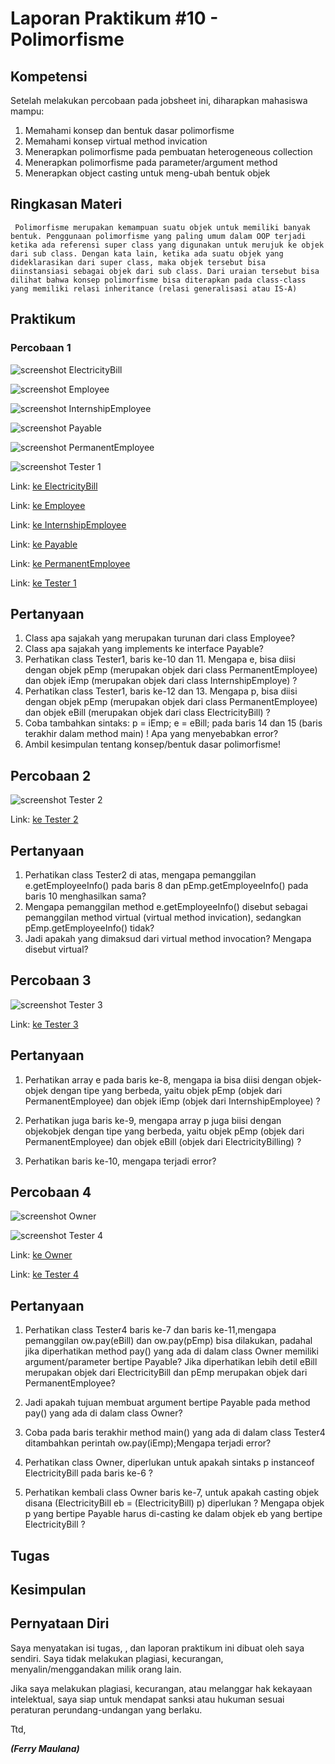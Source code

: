 # Laporan Praktikum #10 - Polimorfisme

## Kompetensi
Setelah melakukan percobaan pada jobsheet ini, diharapkan mahasiswa mampu: 
1. Memahami konsep dan bentuk dasar polimorfisme 
2. Memahami konsep virtual method invication 
3. Menerapkan polimorfisme pada pembuatan heterogeneous collection 
4. Menerapkan polimorfisme pada parameter/argument method 
5. Menerapkan object casting untuk meng-ubah bentuk objek 


## Ringkasan Materi
     Polimorfisme merupakan kemampuan suatu objek untuk memiliki banyak bentuk. Penggunaan polimorfisme yang paling umum dalam OOP terjadi ketika ada referensi super class yang digunakan untuk merujuk ke objek dari sub class. Dengan kata lain, ketika ada suatu objek yang dideklarasikan dari super class, maka objek tersebut bisa diinstansiasi sebagai objek dari sub class. Dari uraian tersebut bisa dilihat bahwa konsep polimorfisme bisa diterapkan pada class-class yang memiliki relasi inheritance (relasi generalisasi atau IS-A)    


## Praktikum

### Percobaan 1
![screenshot ElectricityBill](img/ElectricityBill.PNG)

![screenshot Employee](img/Employee.PNG)

![screenshot InternshipEmployee](img/InternshipEmployee.PNG)

![screenshot Payable](img/Payable.PNG)

![screenshot PermanentEmployee](img/PermanentEmployee.PNG)

![screenshot Tester 1](img/Tester1.PNG)

Link: [ ke ElectricityBill](../../src/10_Polimorfisme/ElectricityBill1841720137Ferry.java)

Link: [ ke Employee](../../src/10_Polimorfisme/Employee.java)

Link: [ ke InternshipEmployee](../../src/10_Polimorfisme/InternshipEmployee1841720137Ferry.java)

Link: [ ke Payable](../../src/10_Polimorfisme/Payable1841720137Ferry.java)

Link: [ ke PermanentEmployee](../../src/10_Polimorfisme/PermanentEmployee1841720137Ferry.java)

Link: [ ke Tester 1](../../src/10_Polimorfisme/Tester11841720137Ferry.java)


## Pertanyaan

1. Class apa sajakah yang merupakan turunan dari class Employee? 
2. Class apa sajakah yang implements ke interface Payable? 
3. Perhatikan class Tester1, baris ke-10 dan 11. Mengapa e, bisa diisi 
    dengan objek pEmp (merupakan objek dari class PermanentEmployee) dan objek iEmp (merupakan objek dari class InternshipEmploye) ?  
4. Perhatikan class Tester1, baris ke-12 dan 13. Mengapa p, bisa diisi 
    dengan objek pEmp (merupakan objek dari class PermanentEmployee) dan objek eBill (merupakan objek dari class ElectricityBill) ? 
5. Coba tambahkan sintaks: 
    p = iEmp;
    e = eBill;
pada baris 14 dan 15 (baris terakhir dalam method main) ! Apa yang menyebabkan error? 
6. Ambil kesimpulan tentang konsep/bentuk dasar polimorfisme!

## Percobaan 2

![screenshot Tester 2](img/Tester2.PNG)

Link: [ ke  Tester 2](../../src/10_Polimorfisme/Tester21841720137Ferry.java)

## Pertanyaan

 1. Perhatikan class Tester2 di atas, mengapa pemanggilan e.getEmployeeInfo() pada baris 8 dan pEmp.getEmployeeInfo() pada baris 10 menghasilkan sama?
 2. Mengapa pemanggilan method e.getEmployeeInfo() disebut sebagai pemanggilan method virtual (virtual method invication), sedangkan pEmp.getEmployeeInfo() tidak?
 3. Jadi apakah yang dimaksud dari virtual method invocation? Mengapa disebut virtual?

 ## Percobaan 3

![screenshot Tester 3](img/Tester3.PNG)

Link: [ ke  Tester 3](../../src/10_Polimorfisme/Tester31841720137Ferry.java)

 ## Pertanyaan

 1. Perhatikan array e pada baris ke-8, mengapa ia bisa diisi dengan objek-objek dengan tipe yang berbeda, yaitu objek pEmp (objek dari PermanentEmployee) dan objek iEmp (objek dari InternshipEmployee) ?

 2. Perhatikan juga baris ke-9, mengapa array p juga biisi dengan objekobjek dengan tipe yang berbeda, yaitu objek pEmp (objek dari PermanentEmployee) dan objek eBill (objek dari ElectricityBilling) ?
 
 3. Perhatikan baris ke-10, mengapa terjadi error? 

 ## Percobaan 4

![screenshot  Owner](img/Owner.PNG)

![screenshot Tester 4](img/Tester4.PNG)

Link: [ ke  Owner](../../src/10_Polimorfisme/Owner1841720137Ferry.java)

Link: [ ke  Tester 4](../../src/10_Polimorfisme/Tester41841720137Ferry.java)

 ## Pertanyaan

1. Perhatikan class Tester4 baris ke-7 dan baris ke-11,mengapa pemanggilan ow.pay(eBill) dan ow.pay(pEmp) bisa dilakukan, padahal jika diperhatikan method pay() yang ada di dalam class Owner memiliki argument/parameter bertipe Payable? Jika diperhatikan lebih detil eBill merupakan objek dari 
ElectricityBill dan pEmp merupakan objek dari PermanentEmployee?

2. Jadi apakah tujuan membuat argument bertipe Payable pada method pay() yang ada di dalam class Owner?

3. Coba pada baris terakhir method main() yang ada di dalam class Tester4 ditambahkan perintah ow.pay(iEmp);Mengapa terjadi error?

4. Perhatikan class Owner, diperlukan untuk apakah sintaks p instanceof ElectricityBill pada baris ke-6 ?

5. Perhatikan kembali class Owner baris ke-7, untuk apakah casting objek disana (ElectricityBill eb = (ElectricityBill) p) diperlukan ? Mengapa objek p yang bertipe Payable harus di-casting ke dalam objek eb yang bertipe ElectricityBill ?

## Tugas


## Kesimpulan


## Pernyataan Diri

Saya menyatakan isi tugas, , dan laporan praktikum ini dibuat oleh saya sendiri. Saya tidak melakukan plagiasi, kecurangan, menyalin/menggandakan milik orang lain.

Jika saya melakukan plagiasi, kecurangan, atau melanggar hak kekayaan intelektual, saya siap untuk mendapat sanksi atau hukuman sesuai peraturan perundang-undangan yang berlaku.

Ttd,

***(Ferry Maulana)***